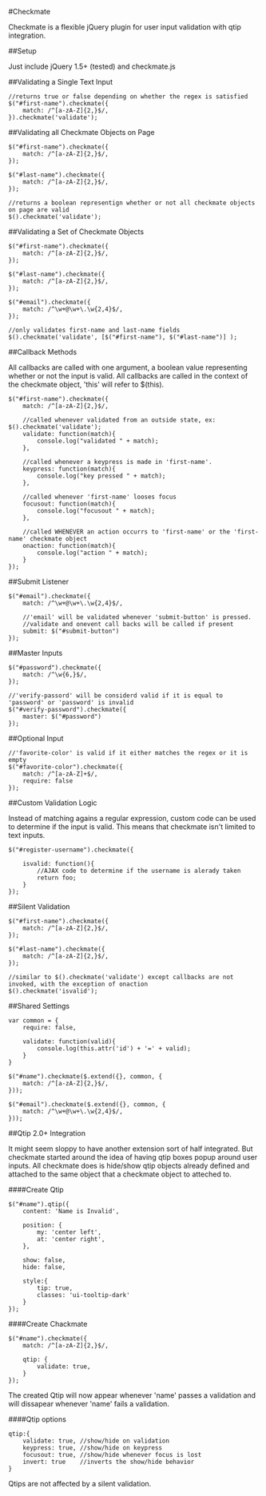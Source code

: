 #Checkmate

Checkmate is a flexible jQuery plugin for user input validation with qtip integration.

##Setup

Just include jQuery 1.5+ (tested) and checkmate.js

##Validating a Single Text Input

	//returns true or false depending on whether the regex is satisfied
	$("#first-name").checkmate({
		match: /^[a-zA-Z]{2,}$/,
	}).checkmate('validate');
	
##Validating all Checkmate Objects on Page

	$("#first-name").checkmate({
		match: /^[a-zA-Z]{2,}$/,
	});
	
	$("#last-name").checkmate({
		match: /^[a-zA-Z]{2,}$/,
	});
	
	//returns a boolean representign whether or not all checkmate objects on page are valid
	$().checkmate('validate');
	
##Validating a Set of Checkmate Objects

	$("#first-name").checkmate({
		match: /^[a-zA-Z]{2,}$/,
	});
	
	$("#last-name").checkmate({
		match: /^[a-zA-Z]{2,}$/,
	});
	
	$("#email").checkmate({
		match: /^\w+@\w+\.\w{2,4}$/,
	});
	
	//only validates first-name and last-name fields
	$().checkmate('validate', [$("#first-name"), $("#last-name")] );
	
##Callback Methods

All callbacks are called with one argument, a boolean value representing whether or not the input is valid. All callbacks are called in the context of the checkmate object, 'this' will refer to $(this).

	$("#first-name").checkmate({
		match: /^[a-zA-Z]{2,}$/,
		
		//called whenever validated from an outside state, ex: $().checkmate('validate');
		validate: function(match){
			console.log("validated " + match);
		},
		
		//called whenever a keypress is made in 'first-name'.
		keypress: function(match){
			console.log("key pressed " + match);
		},
		
		//called whenever 'first-name' looses focus
		focusout: function(match){
			console.log("focusout " + match);
		},
		
		//called WHENEVER an action occurrs to 'first-name' or the 'first-name' checkmate object
		onaction: function(match){
			console.log("action " + match);
		}
	});
	
##Submit Listener

	$("#email").checkmate({
		match: /^\w+@\w+\.\w{2,4}$/,
		
		//'email' will be validated whenever 'submit-button' is pressed.
		//validate and onevent call backs will be called if present
		submit: $("#submit-button")
	});
	
##Master Inputs

	$("#password").checkmate({
		match: /^\w{6,}$/,
	});
	
	//'verify-passord' will be considerd valid if it is equal to 'password' or 'password' is invalid
	$("#verify-password").checkmate({
		master: $("#password")
	});
	
##Optional Input
	
	//'favorite-color' is valid if it either matches the regex or it is empty
	$("#favorite-color").checkmate({
		match: /^[a-zA-Z]+$/,
		require: false
	});
	
##Custom Validation Logic
	
Instead of matching agains a regular expression, custom code can be used to determine if the input is valid. This means that checkmate isn't limited to text inputs.
	
	$("#register-username").checkmate({
		
		isvalid: function(){
			//AJAX code to determine if the username is alerady taken
			return foo;
		}
	});
	
##Silent Validation

	$("#first-name").checkmate({
		match: /^[a-zA-Z]{2,}$/,
	});
	
	$("#last-name").checkmate({
		match: /^[a-zA-Z]{2,}$/,
	});
	
	//similar to $().checkmate('validate') except callbacks are not invoked, with the exception of onaction
	$().checkmate('isvalid');
	
##Shared Settings

	var common = {
		require: false,
		
		validate: function(valid){
			console.log(this.attr('id') + '=' + valid);
		}
	}
	
	$("#name").checkmate($.extend({}, common, {
		match: /^[a-zA-Z]{2,}$/,
	}));
	
	$("#email").checkmate($.extend({}, common, {
		match: /^\w+@\w+\.\w{2,4}$/,
	}));
	
##Qtip 2.0+ Integration

It might seem sloppy to have another extension sort of half integrated. But checkmate started around the idea of having qtip boxes popup around user inputs. All checkmate does is hide/show qtip objects already defined and attached to the same object that a checkmate object to atteched to.


####Create Qtip

	$("#name").qtip({
		content: 'Name is Invalid',
		
		position: {
			my: 'center left',	
			at: 'center right',
		},
		
		show: false,
		hide: false,
		
		style:{
			tip: true,
			classes: 'ui-tooltip-dark'
		}
	});

####Create Chackmate

	$("#name").checkmate({
		match: /^[a-zA-Z]{2,}$/,
		
		qtip: {
			validate: true,
		}
	});
	
The created Qtip will now appear whenever 'name' passes a validation and will dissapear whenever 'name' fails a validation.
	
####Qtip options

	qtip:{
		validate: true, //show/hide on validation
		keypress: true, //show/hide on keypress
		focusout: true, //show/hide whenever focus is lost
		invert: true    //inverts the show/hide behavior
	}
	
Qtips are not affected by a silent validation.
	
